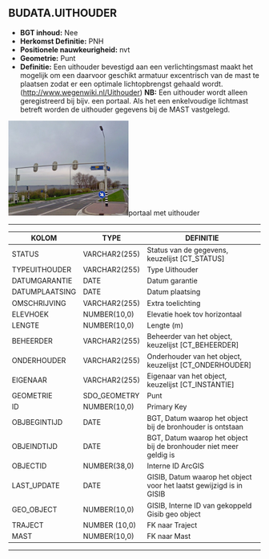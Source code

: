 ﻿## BUDATA.UITHOUDER


* __BGT inhoud:__ Nee
* __Herkomst Definitie:__ PNH
* __Positionele nauwkeurigheid:__ nvt
* __Geometrie:__ Punt
* __Definitie:__ Een uithouder bevestigd aan een verlichtingsmast maakt het mogelijk om een daarvoor geschikt armatuur excentrisch van de mast te plaatsen zodat er een optimale lichtopbrengst gehaald wordt.(http://www.wegenwiki.nl/Uithouder) __NB:__ Een uithouder wordt alleen geregistreerd bij bijv. een portaal. Als het een enkelvoudige lichtmast betreft worden de uithouder gegevens bij de MAST vastgelegd.

![portaal met uithouder](portaal_uithouder.png)portaal met uithouder

***

|KOLOM                              |TYPE               |DEFINITIE|
|------                             |----               |-----    |
|STATUS                             |VARCHAR2(255)      |Status van de gegevens, keuzelijst [CT_STATUS]|
|TYPEUITHOUDER                      |VARCHAR2(255)      |Type Uithouder|
|DATUMGARANTIE                      |DATE               |Datum garantie|
|DATUMPLAATSING                     |DATE               |Datum plaatsing|
|OMSCHRIJVING                       |VARCHAR2(255)      |Extra toelichting|
|ELEVHOEK                           |NUMBER(10,0)       |Elevatie hoek tov horizontaal|
|LENGTE                             |NUMBER(10,0)       |Lengte (m)|
|BEHEERDER                          |VARCHAR2(255)      |Beheerder van het object, keuzelijst [CT_BEHEERDER]|
|ONDERHOUDER                        |VARCHAR2(255)      |Onderhouder van het object, keuzelijst [CT_ONDERHOUDER]|
|EIGENAAR                           |VARCHAR2(255)      |Eigenaar van het object, keuzelijst [CT_INSTANTIE]|
|GEOMETRIE                          |SDO_GEOMETRY       |Punt|
|ID                                 |NUMBER(10,0)       |Primary Key|
|OBJBEGINTIJD                       |DATE               |BGT, Datum waarop het object bij de bronhouder is ontstaan|
|OBJEINDTIJD                        |DATE               |BGT, Datum waarop het object bij de bronhouder niet meer geldig is|
|OBJECTID                           |NUMBER(38,0)       |Interne ID ArcGIS|
|LAST_UPDATE                        |DATE               |GISIB, Datum waarop het object voor het laatst gewijzigd is in GISIB|
|GEO_OBJECT                         |NUMBER(10,0)       |GISIB, Interne ID van gekoppeld Gisib geo object|
|TRAJECT                            |NUMBER (10,0)      |FK naar Traject|
|MAST                               |NUMBER(10,0)       |FK naar Mast|

***

